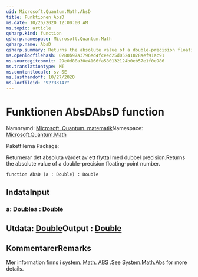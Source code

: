 ```yaml
---
uid: Microsoft.Quantum.Math.AbsD
title: Funktionen AbsD
ms.date: 10/26/2020 12:00:00 AM
ms.topic: article
qsharp.kind: function
qsharp.namespace: Microsoft.Quantum.Math
qsharp.name: AbsD
qsharp.summary: Returns the absolute value of a double-precision floating-point number.
ms.openlocfilehash: 0280b97a3796ed4fceed25d05241828aef91ac91
ms.sourcegitcommit: 29e0d88a30e4166fa580132124b0eb57e1f0e986
ms.translationtype: MT
ms.contentlocale: sv-SE
ms.lasthandoff: 10/27/2020
ms.locfileid: "92733147"
---
```

# <a name="absd-function"></a><span data-ttu-id="a60c0-102">Funktionen AbsD</span><span class="sxs-lookup"><span data-stu-id="a60c0-102">AbsD function</span></span>

<span data-ttu-id="a60c0-103">Namnrymd: [Microsoft. Quantum. matematik](xref:Microsoft.Quantum.Math)</span><span class="sxs-lookup"><span data-stu-id="a60c0-103">Namespace: [Microsoft.Quantum.Math](xref:Microsoft.Quantum.Math)</span></span>

<span data-ttu-id="a60c0-104">Paketfilerna [](https://nuget.org/packages/)</span><span class="sxs-lookup"><span data-stu-id="a60c0-104">Package: [](https://nuget.org/packages/)</span></span>


<span data-ttu-id="a60c0-105">Returnerar det absoluta värdet av ett flyttal med dubbel precision.</span><span class="sxs-lookup"><span data-stu-id="a60c0-105">Returns the absolute value of a double-precision floating-point number.</span></span>

```qsharp
function AbsD (a : Double) : Double
```


## <a name="input"></a><span data-ttu-id="a60c0-106">Indata</span><span class="sxs-lookup"><span data-stu-id="a60c0-106">Input</span></span>

### <a name="a--double"></a><span data-ttu-id="a60c0-107">a: [Double](xref:microsoft.quantum.lang-ref.double)</span><span class="sxs-lookup"><span data-stu-id="a60c0-107">a : [Double](xref:microsoft.quantum.lang-ref.double)</span></span>





## <a name="output--double"></a><span data-ttu-id="a60c0-108">Utdata: [Double](xref:microsoft.quantum.lang-ref.double)</span><span class="sxs-lookup"><span data-stu-id="a60c0-108">Output : [Double](xref:microsoft.quantum.lang-ref.double)</span></span>



## <a name="remarks"></a><span data-ttu-id="a60c0-109">Kommentarer</span><span class="sxs-lookup"><span data-stu-id="a60c0-109">Remarks</span></span>

<span data-ttu-id="a60c0-110">Mer information finns i [system. Math. ABS](https://docs.microsoft.com/dotnet/api/system.math.abs) .</span><span class="sxs-lookup"><span data-stu-id="a60c0-110">See [System.Math.Abs](https://docs.microsoft.com/dotnet/api/system.math.abs) for more details.</span></span>